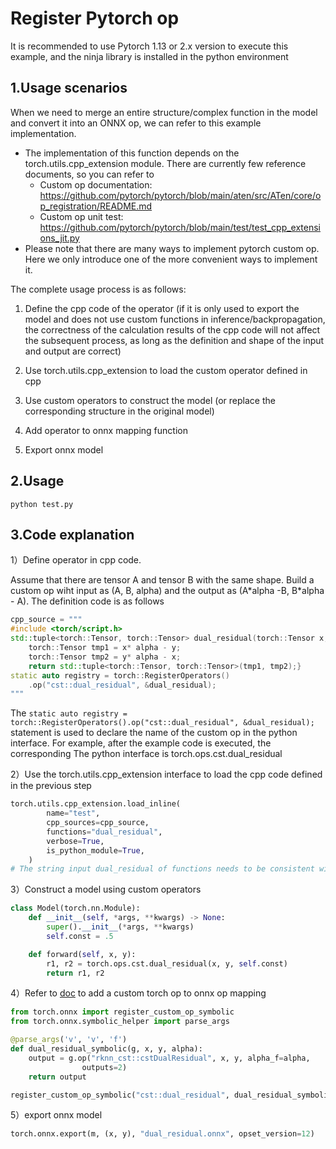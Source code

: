 # Register Pytorch op

It is recommended to use Pytorch 1.13 or 2.x version to execute this example, and the ninja library is installed in the python environment



## 1.Usage scenarios

When we need to merge an entire structure/complex function in the model and convert it into an ONNX op, we can refer to this example implementation.

- The implementation of this function depends on the torch.utils.cpp_extension module. There are currently few reference documents, so you can refer to
  - Custom op documentation: https://github.com/pytorch/pytorch/blob/main/aten/src/ATen/core/op_registration/README.md
  - Custom op unit test: https://github.com/pytorch/pytorch/blob/main/test/test_cpp_extensions_jit.py
- Please note that there are many ways to implement pytorch custom op. Here we only introduce one of the more convenient ways to implement it.



The complete usage process is as follows:

1) Define the cpp code of the operator (if it is only used to export the model and does not use custom functions in inference/backpropagation, the correctness of the calculation results of the cpp code will not affect the subsequent process, as long as the definition and shape of the input and output are correct)

2) Use torch.utils.cpp_extension to load the custom operator defined in cpp

3) Use custom operators to construct the model (or replace the corresponding structure in the original model)

4) Add operator to onnx mapping function

5) Export onnx model



## 2.Usage

```
python test.py
```



## 3.Code explanation

1）Define operator in cpp code.

Assume that there are tensor A and tensor B with the same shape. Build a custom op wiht input as (A, B, alpha) and the output as (A*alpha -B, B\*alpha - A). The definition code is as follows

```cpp
cpp_source = """
#include <torch/script.h>
std::tuple<torch::Tensor, torch::Tensor> dual_residual(torch::Tensor x, torch::Tensor y, double_t alpha) {
    torch::Tensor tmp1 = x* alpha - y;
    torch::Tensor tmp2 = y* alpha - x;
    return std::tuple<torch::Tensor, torch::Tensor>(tmp1, tmp2);}
static auto registry = torch::RegisterOperators()
    .op("cst::dual_residual", &dual_residual);
"""
```

The `static auto registry = torch::RegisterOperators().op("cst::dual_residual", &dual_residual);` statement is used to declare the name of the custom op in the python interface. For example, after the example code is executed, the corresponding The python interface is torch.ops.cst.dual_residual



2）Use the torch.utils.cpp_extension interface to load the cpp code defined in the previous step

```python
torch.utils.cpp_extension.load_inline(
        name="test",
        cpp_sources=cpp_source,
        functions="dual_residual",
        verbose=True,
        is_python_module=True,
    )
# The string input dual_residual of functions needs to be consistent with the function name in the cpp definition
```



3）Construct a model using custom operators

```python
class Model(torch.nn.Module):
    def __init__(self, *args, **kwargs) -> None:
        super().__init__(*args, **kwargs)
        self.const = .5

    def forward(self, x, y):
        r1, r2 = torch.ops.cst.dual_residual(x, y, self.const)
        return r1, r2
```



4）Refer to [doc](../register_onnx_symbolic/README_en.md) to add a custom torch op to onnx op mapping

```python
from torch.onnx import register_custom_op_symbolic
from torch.onnx.symbolic_helper import parse_args

@parse_args('v', 'v', 'f')
def dual_residual_symbolic(g, x, y, alpha):
    output = g.op("rknn_cst::cstDualResidual", x, y, alpha_f=alpha, 
                outputs=2)  
    return output

register_custom_op_symbolic("cst::dual_residual", dual_residual_symbolic, 12)
```



5）export onnx model

```python
torch.onnx.export(m, (x, y), "dual_residual.onnx", opset_version=12)
```

